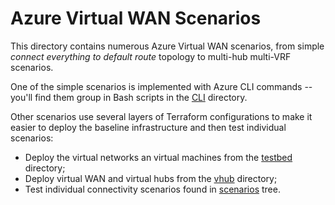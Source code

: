 # Azure Virtual WAN Scenarios

This directory contains numerous Azure Virtual WAN scenarios, from simple _connect everything to default route_ topology to multi-hub multi-VRF scenarios.

One of the simple scenarios is implemented with Azure CLI commands -- you'll find them group in Bash scripts in the [CLI](CLI) directory.

Other scenarios use several layers of Terraform configurations to make it easier to deploy the baseline infrastructure and then test individual scenarios:

* Deploy the virtual networks an virtual machines from the [testbed](testbed) directory;
* Deploy virtual WAN and virtual hubs from the [vhub](vhub) directory;
* Test individual connectivity scenarios found in [scenarios](scenarios) tree.
